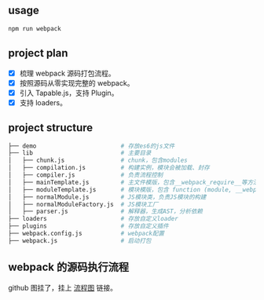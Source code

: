 ## usage

```javascript
npm run webpack
```

## project plan

- [x] 梳理 webpack 源码打包流程。
- [x] 按照源码从零实现完整的 webpack。
- [x] 引入 Tapable.js，支持 Plugin。
- [x] 支持 loaders。

## project structure

```bash
├── demo                        # 存放es6的js文件
├── lib                         # 主要目录
│   ├── chunk.js                # chunk，包含modules
│   ├── compilation.js          # 构建实例，模块会被加载、封存
│   ├── compiler.js             # 负责流程控制
│   ├── mainTemplate.js         # 主文件模版，包含__webpack_require__等方法
│   ├── moduleTemplate.js       # 模块模版，包含 function (module, __webpack_exports__, __webpack_require__){}
│   ├── normalModule.js         # JS模块类，负责JS模块的构建
│   ├── normalModuleFactory.js  # JS模块工厂
│   ├── parser.js               # 解释器，生成AST，分析依赖
├── loaders                     # 存放自定义loader
├── plugins                     # 存放自定义插件
├── webpack.config.js           # webpack配置
├── webpack.js                  # 启动打包
```

## webpack 的源码执行流程

github 图挂了，挂上 [流程图](https://www.processon.com/view/link/5e254eeae4b00fbcc45d5ea8) 链接。
